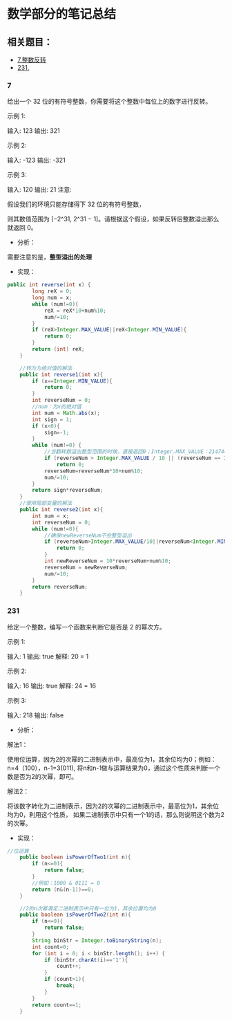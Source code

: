# 数学部分的笔记总结
## 相关题目：
* [7.整数反转](#7)
* [231.](#231)
### 7
给出一个 32 位的有符号整数，你需要将这个整数中每位上的数字进行反转。

 示例 1:

 输入: 123
 输出: 321
 
 示例 2:

 输入: -123
 输出: -321
 
 示例 3:

 输入: 120
 输出: 21
 注意:

 假设我们的环境只能存储得下 32 位的有符号整数，

 则其数值范围为 [−2^31,  2^31 − 1]。请根据这个假设，如果反转后整数溢出那么就返回 0。
 
- 分析：

需要注意的是，**整型溢出的处理**

- 实现：
```java
public int reverse(int x) {
        long reX = 0;
        long num = x;
        while (num!=0){
            reX = reX*10+num%10;
            num/=10;
        }
        if (reX>Integer.MAX_VALUE||reX<Integer.MIN_VALUE){
            return 0;
        }
        return (int) reX;
    }

    //转为为绝对值的解法
    public int reverse1(int x){
        if (x==Integer.MIN_VALUE){
            return 0;
        }
        int reverseNum = 0;
        //num：为x的绝对值
        int num = Math.abs(x);
        int sign = 1;
        if (x<0){
            sign=-1;
        }
        while (num!=0) {
            //当翻转数溢出整型范围的时候，直接返回0；Integer.MAX_VALUE：2147483647
            if (reverseNum > Integer.MAX_VALUE / 10 || (reverseNum == Integer.MAX_VALUE / 10 && x % 10 > 7))
                return 0;
            reverseNum=reverseNum*10+num%10;
            num/=10;
        }
        return sign*reverseNum;
    }
    //使用局部变量的解法
    public int reverse2(int x){
        int num = x;
        int reverseNum = 0;
        while (num!=0){
            //确保newReverseNum不会整型溢出
            if (reverseNum>Integer.MAX_VALUE/10||reverseNum<Integer.MIN_VALUE/10){
                return 0;
            }
            int newReverseNum = 10*reverseNum+num%10;
            reverseNum = newReverseNum;
            num/=10;
        }
        return reverseNum;
    }

```
### 231
给定一个整数，编写一个函数来判断它是否是 2 的幂次方。

示例 1:

输入: 1
输出: true
解释: 20 = 1

示例 2:

输入: 16
输出: true
解释: 24 = 16

示例 3:

输入: 218
输出: false

- 分析：

解法1：

使用位运算，因为2的次幂的二进制表示中，最高位为1，其余位均为0；例如：n=4（100），n-1=3(011),
将n和n-1做与运算结果为0，通过这个性质来判断一个数是否为2的次幂，即可。

解法2：

将该数字转化为二进制表示，因为2的次幂的二进制表示中，最高位为1，其余位均为0，利用这个性质，
如果二进制表示中只有一个1的话，那么则说明这个数为2的次幂。

- 实现：
```java
//位运算
    public boolean isPowerOfTwo1(int n){
        if (n<=0){
            return false;
        }
        //例如：1000 & 0111 = 0
        return (n&(n-1))==0;
    }

    //2的n次幂满足二进制表示中只有一位为1，其余位置均为0
    public boolean isPowerOfTwo2(int n){
        if (n<=0){
            return false;
        }
        String binStr = Integer.toBinaryString(n);
        int count=0;
        for (int i = 0; i < binStr.length(); i++) {
            if (binStr.charAt(i)=='1'){
                count++;
            }
            if (count>1){
                break;
            }
        }
        return count==1;
    }
```